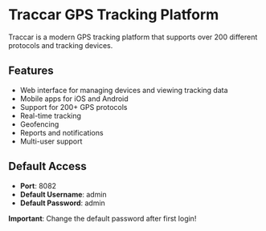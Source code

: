# Traccar GPS Tracking Platform

Traccar is a modern GPS tracking platform that supports over 200 different protocols and tracking devices.

## Features

- Web interface for managing devices and viewing tracking data
- Mobile apps for iOS and Android
- Support for 200+ GPS protocols
- Real-time tracking
- Geofencing
- Reports and notifications
- Multi-user support

## Default Access

- **Port**: 8082
- **Default Username**: admin
- **Default Password**: admin

**Important**: Change the default password after first login!
